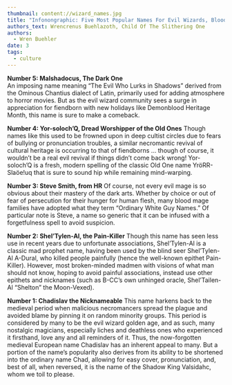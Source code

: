 ```yaml
---
thumbnail: content://wizard_names.jpg
title: "Infonongraphic: Five Most Popular Names For Evil Wizards, Blood Mages, And Mad Prophets"
authors_text: Wrencrenus Buehlazoth, Child Of The Slithering One
authors:
  - Wren Buehler
date: 3
tags:
  - culture
---
```


**Number 5: Malshadocus, The Dark One**\
An imposing name meaning “The Evil Who Lurks in Shadows” derived from the Ominous Chantius dialect of Latin, primarily used for adding atmosphere to horror movies. But as the evil wizard community sees a surge in appreciation for fiendborn with new holidays like Demonblood Heritage Month, this name is sure to make a comeback.

**Number 4: Yor-soloch’Q, Dread Worshipper of the Old Ones**
Though names like this used to be frowned upon in deep cultist circles due to fears of bullying or pronunciation troubles, a similar necromantic revival of cultural heritage is occurring to that of fiendborns … though of course, it wouldn’t be a real evil revival if things didn’t come back wrong! Yor-soloch’Q is a fresh, modern spelling of the classic Old One name YröRR-Slaöe!uq that is sure to sound hip while remaining mind-warping.

**Number 3: Steve Smith, from HR**
Of course, not every evil mage is so obvious about their mastery of the dark arts. Whether by choice or out of fear of persecution for their hunger for human flesh, many blood mage families have adopted what they term “Ordinary White Guy Names.” Of particular note is Steve, a name so generic that it can be infused with a forgetfulness spell to avoid suspicion. 

**Number 2: Shel’Tylen-Al, the Pain-Killer**
Though this name has seen less use in recent years due to unfortunate associations, Shel’Tylen-Al is a classic mad prophet name, having been used by the blind seer Shel’Tylen-Al A-Dural, who killed people painfully (hence the well-known epithet Pain-Killer). However, most broken-minded madmen with visions of what man should not know, hoping to avoid painful associations, instead use other epithets and nicknames (such as B-CC’s own unhinged oracle, Shel’Tailen-Al “Shelton” the Moon-Vexed).

**Number 1: Chadislav the Nicknameable**
This name harkens back to the medieval period when malicious necromancers spread the plague and avoided blame by pinning it on random minority groups. This period is considered by many to be the evil wizard golden age, and as such, many nostalgic magicians, especially liches and deathless ones who experienced it firsthand, love any and all reminders of it. Thus, the now-forgotten medieval European name Chadislav has an inherent appeal to many. But a portion of the name’s popularity also derives from its ability to be shortened into the ordinary name Chad, allowing for easy cover, pronunciation, and, best of all, when reversed, it is the name of the Shadow King Valsidahc, whom we toil to please. 
